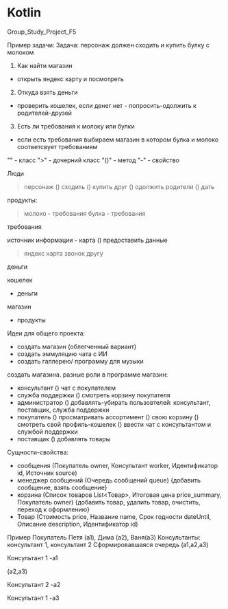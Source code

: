 # Kotlin
Group_Study_Project_F5

Пример задачи:
Задача: персонаж должен сходить и купить булку с молоком
1. Как найти магазин
 - открыть яндекс карту и посмотреть
2. Откуда взять деньги
 - проверить кошелек, если денег нет - попросить-одолжить к родителей-друзей
3. Есть ли требования к молоку или булки
- если есть требования выбираем магазин в котором булка и молоко соответсвует требованиям

""  - класс
">" - дочерний класс
"()" - метод
"-"  - свойство

Люди
  > персонаж
    () сходить
    () купить
  > друг
    () одолжить
  > родители
    () дать

продукты:
   > молоко
     - требования
   > булка
     - требования

требования


источник информации - карта
  () предоставить данные
  > яндекс карта
  > звонок другу


деньги

кошелек
  - деньги
    
магазин
  - продукты




Идеи для общего проекта:
- создать магазин (облегченный вариант)
- создать эммуляцию чата с ИИ
- создать галлерею/ программу для музыки


создать магазина.
разные роли в программе магазин:
- консультант
  () чат с покупателем
- служба поддержки
  () смотреть корзину покупателя
- администратор
  () добавлять-убирать пользовтелей: консультант, поставщик, служба поддержки
- покупатель
  () просматривать ассортимент
  () свою корзину
  () смотреть свой профиль-кошелек
  () ввести чат с консультантом и службой поддержки
- поставщик
  () добавлять товары

Сущности-свойства:
- сообщения (Покупатель owner, Консультант worker, Идентификатор id, Источник source)
- менеджер сообщений (Очередь сообщений queue) {добавить сообщение, взять сообщение}
- корзина (Список товаров List<Товар>, Итоговая цена price_summary, Покупатель owner) {добавить товар, 
удалить товар, очистить, переход к оформлению}
- Товар (Стоимость price, Название name, Срок годности dateUntil, Описание description, Идентификатор id)


Пример
Покупатель Петя (a1), Дима (a2), Ваня(a3)
Консультанты: консультант 1, консультант 2
Сформировавшаяся очередь
(a1,a2,a3)

Консультант 1
-a1

(a2,a3)

Консультант 2
-a2

Консультант 1
-a3